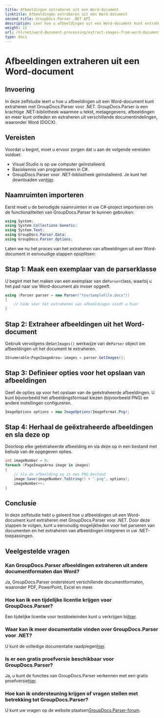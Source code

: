 ```yaml
---
title: Afbeeldingen extraheren uit een Word-document
linktitle: Afbeeldingen extraheren uit een Word-document
second_title: GroupDocs.Parser .NET API
description: Leer hoe u afbeeldingen uit een Word-document kunt extraheren met GroupDocs.Parser voor .NET. Deze tutorial biedt stapsgewijze begeleiding voor het integreren van image in uw .NET.
weight: 11
url: /nl/net/word-document-processing/extract-images-from-word-document/
type: docs
---
```

# Afbeeldingen extraheren uit een Word-document

## Invoering
In deze zelfstudie leert u hoe u afbeeldingen uit een Word-document kunt extraheren met GroupDocs.Parser voor .NET. GroupDocs.Parser is een krachtige .NET-bibliotheek waarmee u tekst, metagegevens, afbeeldingen en meer kunt ontleden en extraheren uit verschillende documentindelingen, waaronder Word (DOCX).
## Vereisten
Voordat u begint, moet u ervoor zorgen dat u aan de volgende vereisten voldoet:
- Visual Studio is op uw computer geïnstalleerd.
- Basiskennis van programmeren in C#.
- GroupDocs.Parser voor .NET-bibliotheek geïnstalleerd. Je kunt het downloaden van[hier](https://releases.groupdocs.com/parser/net/).
## Naamruimten importeren
Eerst moet u de benodigde naamruimten in uw C#-project importeren om de functionaliteiten van GroupDocs.Parser te kunnen gebruiken:
```csharp
using System;
using System.Collections.Generic;
using System.Text;
using GroupDocs.Parser.Data;
using GroupDocs.Parser.Options;
```
Laten we nu het proces van het extraheren van afbeeldingen uit een Word-document in eenvoudige stappen opsplitsen:
## Stap 1: Maak een exemplaar van de parserklasse
 U begint met het maken van een exemplaar van de`Parser`class, waarbij u het pad naar uw Word-document als invoer opgeeft.
```csharp
using (Parser parser = new Parser("YourSampleFile.docx"))
{
    // Code voor het extraheren van afbeeldingen vindt u hier
}
```
## Stap 2: Extraheer afbeeldingen uit het Word-document
 Gebruik vervolgens de`GetImages()` werkwijze van de`Parser` object om afbeeldingen uit het document te extraheren.
```csharp
IEnumerable<PageImageArea> images = parser.GetImages();
```
## Stap 3: Definieer opties voor het opslaan van afbeeldingen
Geef de opties op voor het opslaan van de geëxtraheerde afbeeldingen. U kunt bijvoorbeeld het afbeeldingsformaat kiezen (bijvoorbeeld PNG) en andere instellingen configureren.
```csharp
ImageOptions options = new ImageOptions(ImageFormat.Png);
```
## Stap 4: Herhaal de geëxtraheerde afbeeldingen en sla deze op
Doorloop elke geëxtraheerde afbeelding en sla deze op in een bestand met behulp van de opgegeven opties.
```csharp
int imageNumber = 0;
foreach (PageImageArea image in images)
{
    // Sla de afbeelding op in een PNG-bestand
    image.Save(imageNumber.ToString() + ".png", options);
    imageNumber++;
}
```
## Conclusie
In deze zelfstudie hebt u geleerd hoe u afbeeldingen uit een Word-document kunt extraheren met GroupDocs.Parser voor .NET. Door deze stappen te volgen, kunt u eenvoudig mogelijkheden voor het parseren van documenten en het extraheren van afbeeldingen integreren in uw .NET-toepassingen.

## Veelgestelde vragen
### Kan GroupDocs.Parser afbeeldingen extraheren uit andere documentformaten dan Word?
Ja, GroupDocs.Parser ondersteunt verschillende documentformaten, waaronder PDF, PowerPoint, Excel en meer.
### Hoe kan ik een tijdelijke licentie krijgen voor GroupDocs.Parser?
 Een tijdelijke licentie voor testdoeleinden kunt u verkrijgen bij[hier](https://purchase.groupdocs.com/temporary-license/).
### Waar kan ik meer documentatie vinden over GroupDocs.Parser voor .NET?
 U kunt de volledige documentatie raadplegen[hier](https://tutorials.groupdocs.com/parser/net/).
### Is er een gratis proefversie beschikbaar voor GroupDocs.Parser?
 Ja, u kunt de functies van GroupDocs.Parser verkennen met een gratis proefversie[hier](https://releases.groupdocs.com/).
### Hoe kan ik ondersteuning krijgen of vragen stellen met betrekking tot GroupDocs.Parser?
 U kunt uw vragen op de website plaatsen[GroupDocs.Parser-forum](https://forum.groupdocs.com/c/parser/17).